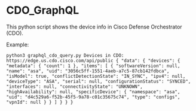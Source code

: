 # CDO_GraphQL


This python script shows the device info in Cisco Defense Orchestrator (CDO).

Example:

``python3 graphql_cdo_query.py
Devices in CDO: https://edge.us.cdo.cisco.com/api/public
{
  "data": {
    "devices": {
      "metadata": {
        "count": 1
      },
      "items": [
        {
          "softwareVersion": null,
          "name": "asa",
          "uid": "3056c5ff-1551-4aeb-a7c5-87cb142fdbca",
          "isModel": true,
          "conflictDetectionState": "IN_SYNC",
          "ipv4": null,
          "deviceType": "ASA",
          "serial": null,
          "configurationStatus": "SYNCED",
          "interfaces": null,
          "connectivityState": "UNKNOWN",
          "highAvailability": null,
          "specificDevice": {
            "namespace": "asa",
            "uid": "d4c529a6-f52b-45f5-9a78-c01c35675c74",
            "type": "configs",
            "vpnId": null
          }
        }
      ]
    }
  }
}
`` 
